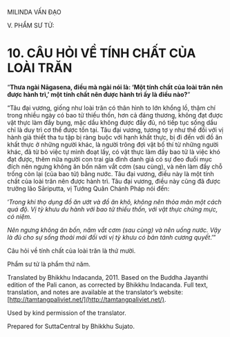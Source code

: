  

MILINDA VẤN ĐẠO

V. PHẨM SƯ TỬ:

# 10\. CÂU HỎI VỀ TÍNH CHẤT CỦA LOÀI TRĂN

“**Thưa ngài Nāgasena, điều mà ngài nói là: ‘Một tính chất của loài trăn nên được hành trì,’ một tính chất nên được hành trì ấy là điều nào?**”

“Tâu đại vương, giống như loài trăn có thân hình to lớn khổng lồ, thậm chí trong nhiều ngày có bao tử thiếu thốn, hơn cả đáng thương, không đạt được vật thực làm đầy bụng, mặc dầu không được đầy đủ, nó tiếp tục sống dầu chỉ là duy trì cơ thể được tồn tại. Tâu đại vương, tương tợ y như thế đối với vị hành giả thiết tha tu tập bị ràng buộc với hạnh khất thực, bị đi đến với đồ ăn khất thực ở những người khác, là người trông đợi vật bố thí từ những người khác, đã từ bỏ việc tự mình đoạt lấy, có vật thực làm đầy bao tử là việc khó đạt được, thêm nữa người con trai gia đình danh giá có sự đeo đuổi mục đích nên ngưng không ăn bốn năm vắt cơm (sau cùng), và nên làm đầy chỗ trống còn lại (của bao tử) bằng nước. Tâu đại vương, điều này là một tính chất của loài trăn nên được hành trì. Tâu đại vương, điều này cũng đã được trưởng lão Sāriputta, vị Tướng Quân Chánh Pháp nói đến:

‘_Trong khi thọ dụng đồ ăn ướt và đồ ăn khô, không nên thỏa mãn một cách quá độ. Vị tỳ khưu du hành với bao tử thiếu thốn, với vật thực chừng mực, có niệm._

_Nên ngưng không ăn bốn, năm vắt cơm (sau cùng) và nên uống nước. Vậy là đủ cho sự sống thoải mái đối với vị tỳ khưu có bản tánh cương quyết_.’”

Câu hỏi về tính chất của loài trăn là thứ mười.

Phẩm sư tử là phẩm thứ năm.

Translated by Bhikkhu Indacanda, 2011. Based on the Buddha Jayanthi edition of the Pali canon, as corrected by Bhikkhu Indacanda. Full text, translation, and notes are available at the translator’s website: [http://tamtangpaliviet.net/](http://tamtangpaliviet.net/).

Used by kind permission of the translator.

Prepared for SuttaCentral by Bhikkhu Sujato.